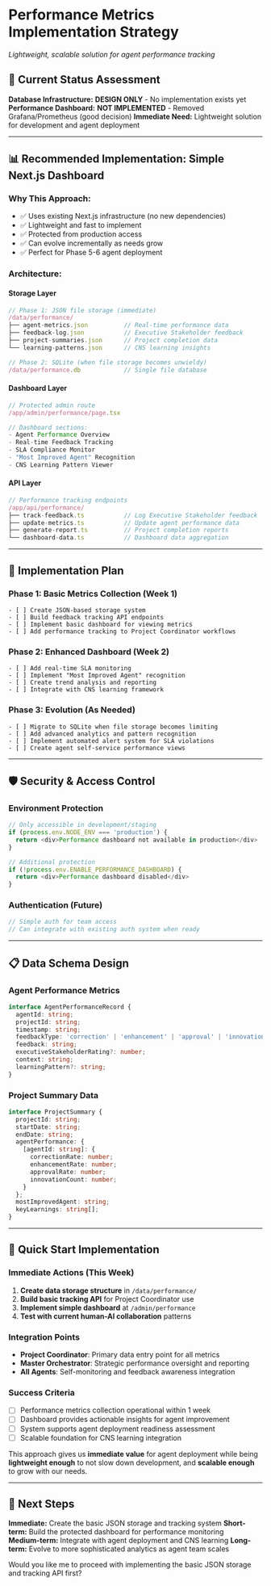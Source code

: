 # Performance Metrics Implementation Strategy
*Lightweight, scalable solution for agent performance tracking*

## 🎯 **Current Status Assessment**

**Database Infrastructure:** **DESIGN ONLY** - No implementation exists yet
**Performance Dashboard:** **NOT IMPLEMENTED** - Removed Grafana/Prometheus (good decision)
**Immediate Need:** Lightweight solution for development and agent deployment

---

## 📊 **Recommended Implementation: Simple Next.js Dashboard**

### **Why This Approach:**
- ✅ Uses existing Next.js infrastructure (no new dependencies)
- ✅ Lightweight and fast to implement
- ✅ Protected from production access
- ✅ Can evolve incrementally as needs grow
- ✅ Perfect for Phase 5-6 agent deployment

### **Architecture:**

#### **Storage Layer**
```typescript
// Phase 1: JSON file storage (immediate)
/data/performance/
├── agent-metrics.json          // Real-time performance data
├── feedback-log.json           // Executive Stakeholder feedback
├── project-summaries.json      // Project completion data
└── learning-patterns.json      // CNS learning insights

// Phase 2: SQLite (when file storage becomes unwieldy)
/data/performance.db            // Single file database
```

#### **Dashboard Layer**
```typescript
// Protected admin route
/app/admin/performance/page.tsx

// Dashboard sections:
- Agent Performance Overview
- Real-time Feedback Tracking  
- SLA Compliance Monitor
- "Most Improved Agent" Recognition
- CNS Learning Pattern Viewer
```

#### **API Layer**
```typescript
// Performance tracking endpoints
/app/api/performance/
├── track-feedback.ts           // Log Executive Stakeholder feedback
├── update-metrics.ts           // Update agent performance data
├── generate-report.ts          // Project completion reports
└── dashboard-data.ts           // Dashboard data aggregation
```

---

## 🔧 **Implementation Plan**

### **Phase 1: Basic Metrics Collection (Week 1)**
```
- [ ] Create JSON-based storage system
- [ ] Build feedback tracking API endpoints
- [ ] Implement basic dashboard for viewing metrics
- [ ] Add performance tracking to Project Coordinator workflows
```

### **Phase 2: Enhanced Dashboard (Week 2)**
```
- [ ] Add real-time SLA monitoring
- [ ] Implement "Most Improved Agent" recognition
- [ ] Create trend analysis and reporting
- [ ] Integrate with CNS learning framework
```

### **Phase 3: Evolution (As Needed)**
```
- [ ] Migrate to SQLite when file storage becomes limiting
- [ ] Add advanced analytics and pattern recognition
- [ ] Implement automated alert system for SLA violations
- [ ] Create agent self-service performance views
```

---

## 🛡️ **Security & Access Control**

### **Environment Protection**
```typescript
// Only accessible in development/staging
if (process.env.NODE_ENV === 'production') {
  return <div>Performance dashboard not available in production</div>
}

// Additional protection
if (!process.env.ENABLE_PERFORMANCE_DASHBOARD) {
  return <div>Performance dashboard disabled</div>
}
```

### **Authentication** (Future)
```typescript
// Simple auth for team access
// Can integrate with existing auth system when ready
```

---

## 📋 **Data Schema Design**

### **Agent Performance Metrics**
```typescript
interface AgentPerformanceRecord {
  agentId: string;
  projectId: string;
  timestamp: string;
  feedbackType: 'correction' | 'enhancement' | 'approval' | 'innovation';
  feedback: string;
  executiveStakeholderRating?: number;
  context: string;
  learningPattern?: string;
}
```

### **Project Summary Data**
```typescript
interface ProjectSummary {
  projectId: string;
  startDate: string;
  endDate: string;
  agentPerformance: {
    [agentId: string]: {
      correctionRate: number;
      enhancementRate: number;
      approvalRate: number;
      innovationCount: number;
    }
  };
  mostImprovedAgent: string;
  keyLearnings: string[];
}
```

---

## 🚀 **Quick Start Implementation**

### **Immediate Actions (This Week)**
1. **Create data storage structure** in `/data/performance/`
2. **Build basic tracking API** for Project Coordinator use
3. **Implement simple dashboard** at `/admin/performance`
4. **Test with current human-AI collaboration** patterns

### **Integration Points**
- **Project Coordinator**: Primary data entry point for all metrics
- **Master Orchestrator**: Strategic performance oversight and reporting
- **All Agents**: Self-monitoring and feedback awareness integration

### **Success Criteria**
- [ ] Performance metrics collection operational within 1 week
- [ ] Dashboard provides actionable insights for agent improvement
- [ ] System supports agent deployment readiness assessment
- [ ] Scalable foundation for CNS learning integration

This approach gives us **immediate value** for agent deployment while being **lightweight enough** to not slow down development, and **scalable enough** to grow with our needs.

---

## 🔄 **Next Steps**

**Immediate:** Create the basic JSON storage and tracking system
**Short-term:** Build the protected dashboard for performance monitoring  
**Medium-term:** Integrate with agent deployment and CNS learning
**Long-term:** Evolve to more sophisticated analytics as agent team scales

Would you like me to proceed with implementing the basic JSON storage and tracking API first?
